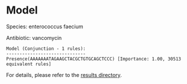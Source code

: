 
# Model

Species: enterococcus faecium

Antibiotic: vancomycin

```
Model (Conjunction - 1 rules):
------------------------------
Presence(AAAAAAATAGAAGCTACGCTGTGCAGCTCCC) [Importance: 1.00, 30513 equivalent rules]

```

For details, please refer to the [results directory](../../../../../results/scm_b/enterococcus%20faecium/vancomycin/repeat_1/).

